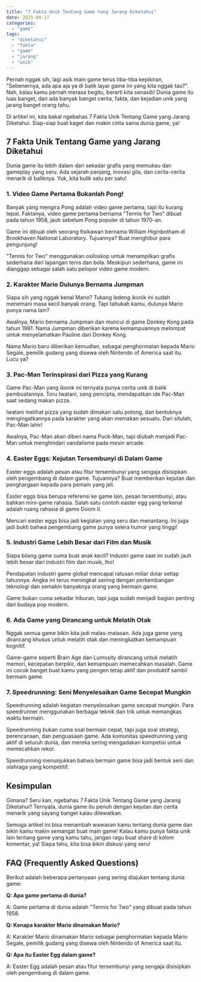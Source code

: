 ```yaml
---
title: "7 Fakta Unik Tentang Game Yang Jarang Diketahui"
date: 2025-09-17
categories: 
  - "game"
tags: 
  - "diketahui"
  - "fakta"
  - "game"
  - "jarang"
  - "unik"
---
```


Pernah nggak sih, lagi asik main game terus tiba-tiba kepikiran, "Sebenernya, ada apa aja ya di balik layar game ini yang kita nggak tau?". Nah, kalau kamu pernah merasa begitu, berarti kita senasib! Dunia game itu luas banget, dan ada banyak banget cerita, fakta, dan kejadian unik yang jarang banget orang tahu.

Di artikel ini, kita bakal ngebahas 7 Fakta Unik Tentang Game yang Jarang Diketahui. Siap-siap buat kaget dan makin cinta sama dunia game, ya!

## 7 Fakta Unik Tentang Game yang Jarang Diketahui

Dunia game itu lebih dalam dari sekadar grafis yang memukau dan gameplay yang seru. Ada sejarah panjang, inovasi gila, dan cerita-cerita menarik di baliknya. Yuk, kita kulik satu per satu!

### 1\. Video Game Pertama Bukanlah Pong!

Banyak yang mengira Pong adalah video game pertama, tapi itu kurang tepat. Faktanya, video game pertama bernama "Tennis for Two" dibuat pada tahun 1958, jauh sebelum Pong populer di tahun 1970-an.

Game ini dibuat oleh seorang fisikawan bernama William Higinbotham di Brookhaven National Laboratory. Tujuannya? Buat menghibur para pengunjung!

"Tennis for Two" menggunakan osiloskop untuk menampilkan grafis sederhana dari lapangan tenis dan bola. Meskipun sederhana, game ini dianggap sebagai salah satu pelopor video game modern.

### 2\. Karakter Mario Dulunya Bernama Jumpman

Siapa sih yang nggak kenal Mario? Tukang ledeng ikonik ini sudah menemani masa kecil banyak orang. Tapi tahukah kamu, dulunya Mario punya nama lain?

Awalnya, Mario bernama Jumpman dan muncul di game Donkey Kong pada tahun 1981. Nama Jumpman diberikan karena kemampuannya melompat untuk menyelamatkan Pauline dari Donkey Kong.

Nama Mario baru diberikan kemudian, sebagai penghormatan kepada Mario Segale, pemilik gudang yang disewa oleh Nintendo of America saat itu. Lucu ya?

### 3\. Pac-Man Terinspirasi dari Pizza yang Kurang

Game Pac-Man yang ikonik ini ternyata punya cerita unik di balik pembuatannya. Toru Iwatani, sang pencipta, mendapatkan ide Pac-Man saat sedang makan pizza.

Iwatani melihat pizza yang sudah dimakan satu potong, dan bentuknya mengingatkannya pada karakter yang akan memakan sesuatu. Dari situlah, Pac-Man lahir!

Awalnya, Pac-Man akan diberi nama Puck-Man, tapi diubah menjadi Pac-Man untuk menghindari vandalisme pada mesin arcade.

### 4\. Easter Eggs: Kejutan Tersembunyi di Dalam Game

Easter eggs adalah pesan atau fitur tersembunyi yang sengaja disisipkan oleh pengembang di dalam game. Tujuannya? Buat memberikan kejutan dan penghargaan kepada para pemain yang jeli.

Easter eggs bisa berupa referensi ke game lain, pesan tersembunyi, atau bahkan mini-game rahasia. Salah satu contoh easter egg yang terkenal adalah ruang rahasia di game Doom II.

Mencari easter eggs bisa jadi kegiatan yang seru dan menantang. Ini juga jadi bukti bahwa pengembang game punya selera humor yang tinggi!

### 5\. Industri Game Lebih Besar dari Film dan Musik

Siapa bilang game cuma buat anak kecil? Industri game saat ini sudah jauh lebih besar dari industri film dan musik, lho!

Pendapatan industri game global mencapai ratusan miliar dolar setiap tahunnya. Angka ini terus meningkat seiring dengan perkembangan teknologi dan semakin banyaknya orang yang bermain game.

Game bukan cuma sekadar hiburan, tapi juga sudah menjadi bagian penting dari budaya pop modern.

### 6\. Ada Game yang Dirancang untuk Melatih Otak

Nggak semua game bikin kita jadi malas-malasan. Ada juga game yang dirancang khusus untuk melatih otak dan meningkatkan kemampuan kognitif.

Game-game seperti Brain Age dan Lumosity dirancang untuk melatih memori, kecepatan berpikir, dan kemampuan memecahkan masalah. Game ini cocok banget buat kamu yang pengen tetap aktif dan produktif sambil bermain game.

### 7\. Speedrunning: Seni Menyelesaikan Game Secepat Mungkin

Speedrunning adalah kegiatan menyelesaikan game secepat mungkin. Para speedrunner menggunakan berbagai teknik dan trik untuk memangkas waktu bermain.

Speedrunning bukan cuma soal bermain cepat, tapi juga soal strategi, perencanaan, dan penguasaan game. Ada komunitas speedrunning yang aktif di seluruh dunia, dan mereka sering mengadakan kompetisi untuk memecahkan rekor.

Speedrunning menunjukkan bahwa bermain game bisa jadi bentuk seni dan olahraga yang kompetitif.

## Kesimpulan

Gimana? Seru kan, ngebahas 7 Fakta Unik Tentang Game yang Jarang Diketahui? Ternyata, dunia game itu penuh dengan kejutan dan cerita menarik yang sayang banget kalau dilewatkan.

Semoga artikel ini bisa menambah wawasan kamu tentang dunia game dan bikin kamu makin semangat buat main game! Kalau kamu punya fakta unik lain tentang game yang kamu tahu, jangan ragu buat share di kolom komentar, ya! Siapa tahu, kita bisa bikin diskusi yang seru!

## FAQ (Frequently Asked Questions)

Berikut adalah beberapa pertanyaan yang sering diajukan tentang dunia game:

**Q: Apa game pertama di dunia?**

A: Game pertama di dunia adalah "Tennis for Two" yang dibuat pada tahun 1958.

**Q: Kenapa karakter Mario dinamakan Mario?**

A: Karakter Mario dinamakan Mario sebagai penghormatan kepada Mario Segale, pemilik gudang yang disewa oleh Nintendo of America saat itu.

**Q: Apa itu Easter Egg dalam game?**

A: Easter Egg adalah pesan atau fitur tersembunyi yang sengaja disisipkan oleh pengembang di dalam game.
